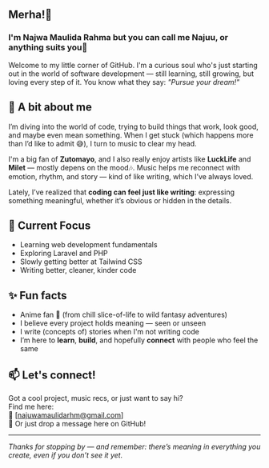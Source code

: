 ## Merha!👋
### I'm Najwa Maulida Rahma but you can call me Najuu, or anything suits you🤗

Welcome to my little corner of GitHub. I'm a curious soul who's just starting out in the world of software development — still learning, still growing, but loving every step of it. You know what they say: _"Pursue your dream!"_

## 🌱 A bit about me

I’m diving into the world of code, trying to build things that work, look good, and maybe even mean something. When I get stuck (which happens more than I’d like to admit 😅), I turn to music to clear my head.

I'm a big fan of **Zutomayo**, and I also really enjoy artists like **LuckLife** and **Milet** — mostly depens on the mood🎶. Music helps me reconnect with emotion, rhythm, and story — kind of like writing, which I’ve always loved.

Lately, I’ve realized that **coding can feel just like writing**: expressing something meaningful, whether it’s obvious or hidden in the details.

## 🎯 Current Focus

- Learning web development fundamentals  
- Exploring Laravel and PHP  
- Slowly getting better at Tailwind CSS  
- Writing better, cleaner, kinder code

## ✨ Fun facts

- Anime fan 🍿 (from chill slice-of-life to wild fantasy adventures)
- I believe every project holds meaning — seen or unseen
- I write (concepts of) stories when I'm not writing code
- I’m here to **learn**, **build**, and hopefully **connect** with people who feel the same

## 📫 Let's connect!

Got a cool project, music recs, or just want to say hi?  
Find me here:  
📧 [najuwamaulidarhm@gmail.com]  
💬 Or just drop a message here on GitHub!

---

_Thanks for stopping by — and remember: there’s meaning in everything you create, even if you don’t see it yet._

